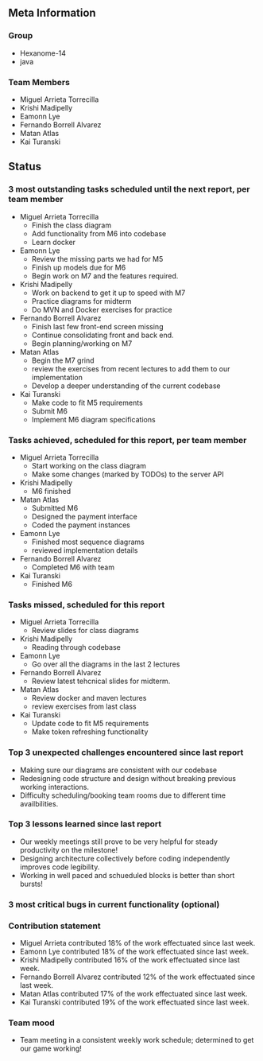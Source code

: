 ## Meta Information

### Group

- Hexanome-14
- java

### Team Members

- Miguel Arrieta Torrecilla
- Krishi Madipelly
- Eamonn Lye
- Fernando Borrell Alvarez
- Matan Atlas
- Kai Turanski

## Status

### 3 most outstanding tasks scheduled until the next report, per team member

- Miguel Arrieta Torrecilla
  - Finish the class diagram
  - Add functionality from M6 into codebase
  - Learn docker
- Eamonn Lye
  - Review the missing parts we had for M5
  - Finish up models due for M6
  - Begin work on M7 and the features required.
- Krishi Madipelly
  - Work on backend to get it up to speed with M7
  - Practice diagrams for midterm 
  - Do MVN and Docker exercises for practice
- Fernando Borrell Alvarez
  - Finish last few front-end screen missing
  - Continue consolidating front and back end.
  - Begin planning/working on M7
- Matan Atlas
  - Begin the M7 grind
  - review the exercises from recent lectures to add them to our implementation
  - Develop a deeper understanding of the current codebase
- Kai Turanski
  - Make code to fit M5 requirements
  - Submit M6
  - Implement M6 diagram specifications

### Tasks achieved, scheduled for this report, per team member

- Miguel Arrieta Torrecilla
  - Start working on the class diagram
  - Make some changes (marked by TODOs) to the server API
- Krishi Madipelly
  - M6 finished
- Matan Atlas
  - Submitted M6
  - Designed the payment interface
  - Coded the payment instances 
- Eamonn Lye
  - Finished most sequence diagrams
  - reviewed implementation details
- Fernando Borrell Alvarez
  - Completed M6 with team
- Kai Turanski
  - Finished M6

### Tasks missed, scheduled for this report

- Miguel Arrieta Torrecilla
  - Review slides for class diagrams
- Krishi Madipelly
  - Reading through codebase
- Eamonn Lye
  - Go over all the diagrams in the last 2 lectures
- Fernando Borrell Alvarez
  - Review latest tehcnical slides for midterm.
- Matan Atlas
  - Review docker and maven lectures
  - review exercises from last class
- Kai Turanski
  - Update code to fit M5 requirements
  - Make token refreshing functionality

### Top 3 unexpected challenges encountered since last report

- Making sure our diagrams are consistent with our codebase
- Redesigning code structure and design without breaking previous working interactions.
- Difficulty scheduling/booking team rooms due to different time availbilities.

### Top 3 lessons learned since last report

- Our weekly meetings still prove to be very helpful for steady productivity on the milestone!
- Designing architecture collectively before coding independently improves code legibility.
- Working in well paced and schueduled blocks is better than short bursts!

### 3 most critical bugs in current functionality (optional)

### Contribution statement

- Miguel Arrieta contributed 18% of the work effectuated since last week.
- Eamonn Lye contributed 18% of the work effectuated since last week.
- Krishi Madipelly contributed 16% of the work effectuated since last week.
- Fernando Borrell Alvarez contributed 12% of the work effectuated since last week.
- Matan Atlas contributed 17% of the work effectuated since last week.
- Kai Turanski contributed 19% of the work effectuated since last week.

### Team mood

- Team meeting in a consistent weekly work schedule; determined to get our game working! 
